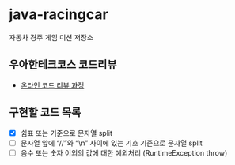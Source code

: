 # java-racingcar
자동차 경주 게임 미션 저장소

## 우아한테크코스 코드리뷰
* [온라인 코드 리뷰 과정](https://github.com/woowacourse/woowacourse-docs/blob/master/maincourse/README.md)

## 구현할 코드 목록

- [x] 쉼표 또는 기준으로 문자열 split
- [ ] 문자열 앞에 “//”와 “\n” 사이에 있는 기호 기준으로 문자열 split
- [ ] 음수 또는 숫자 이외의 값에 대한 예외처리 (RuntimeException throw)
